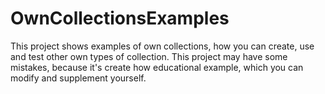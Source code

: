 # OwnCollectionsExamples
This project shows examples of own collections, how you can create, use and test other own types of collection.
This project may have some mistakes, because it's create how educational example, which you can modify and supplement yourself.
